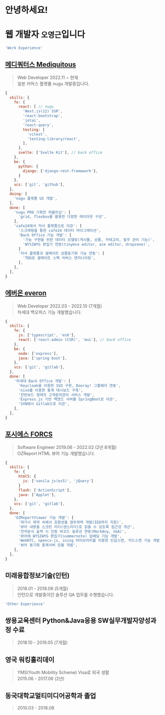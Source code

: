 # 안녕하세요!
# 웹 개발자 `오영근`입니다

```js
'Work Experience'
```

##  [메디쿼터스 Mediquitous](https://mediquitous.com/NUGU)
> Web Developer 2022.11 ~ 현재 \
> 일본 커머스 플랫폼 nugu 개발중입니다.

```js
{
  skills: {
    fe: {
      react: [ // nugu
        'Next.js(12) SSR',
        'react-bootstrap',
        'jotai',
        'react-query',
        testing: [
          'vitest',
          'testing-library/react',
        ],
      ],
      svelte: ['Svelte Kit'], // back office
    },
    be: {
      python: {
        django: ['django-rest-framework'],
      }
    },
    vcs: ['git', 'github'],
  },
  doing: [
    'nugu 플랫폼 UI 개발',
  ],
  done: [
    'nugu PRO 기획전 퍼블리싱': [
      'grid, flexbox를 활용한 다양한 레이아웃 구성',
    ],
    'cafe24에서 자사 플랫폼으로 이관': [
      '스크래핑을 통한 cafe24 데이터 마이그레이션',
      'Back Office 기능 개발': [
        '기능 구현을 위한 데이터 모델링(게시물, 상품, 카테고리, 발주 관리 기능)',
        'WYSIWYG 편집기 연동(tinymce editor, ace editor, dropzone)',
      ]
      '자사 플랫폼과 셀메이트 상품동기화 기능 연동': [
        'TDD로 셀메이트 스펙 리버스 엔지니어링',
      ],
    ],
  ],
}
```


## [에버온 everon](https://www.everon.co.kr/)
> Web Developer 2022.03 - 2022.10 (7개월) \
> 차세대 백오피스 기능 개발했습니다.

```js
{
  skills: {
    fe: {
      js: ['typescript', 'es6'],
      react: ['react-admin (CSR)', 'mui'], // back office
    },
    be: {
      node: ['express'],
      java: ['spring boot'],
    },
    vcs: ['git', 'gitlab'],
  },
  done: [
    '차세대 Back Office 개발': [
      'Keycloak을 이용한 SSO 구현, Dooray! 그룹웨어 연동',
      'nivo를 이용한 통계 대시보드 구축',
      '칸반보드 형태의 고객문의관리 서비스 개발',
      'Express.js 기반 백앤드 서버를 SpringBoot로 이관',
      'SVN에서 Gitlab으로 이관',
    ],
  ],
}
```

## [포시에스 FORCS](https://www.forcs.com/kr/)
> Software Engineer 2019.06 - 2022.02 (2년 8개월) \
> OZReport HTML 뷰어 기능 개발했습니다.

```js
{
  skills: {
    fe: {
      html5: {
        js: ['vanila js(es5)', 'jQuery']
      }
      flash: ['ActionScript'],
      java: ['Applet'],
    },
    vcs: ['git', 'gitlab'],
  },
  done: [
    'OZReportViewer 기능 개발': [
      '레거시 제약 속에서 호환성을 염두하며 개발(IE8까지 지원)',
      '뷰어 내용을 스크린 리더(센스리더)로 읽을 수 있도록 접근성 개선',
      '전자문서 출력 시 인증 바코드 솔루션 연동(MarkAny, SGA)',
      '뷰어에 WYSIWYG 편집기(summernote) 임배딩 기능 개발',
      'WebRTC, opencv-js, zxing 라이브러리를 이용한 인감스캔, 카드스캔 기능 개발',
      '뷰어 동기화 중계서버 모듈 개발',
    ],
  ],
}
```


## 미래융합정보기술(인턴)
> 2018.01 - 2018.06 (5개월) \
> 인턴으로 개발중이던 솔루션 QA 업무를 수행했습니다.


```js
'Other Experience' 
```

## 쌍용교육센터 Python&Java응용 SW실무개발자양성과정 수료
> 2018.10 - 2019.05 (7개월) 
 
  
## 영국 워킹홀리데이
> YMS(Youth Mobility Scheme) Visa로 외국 생활 \
> 2015.06 - 2017.06 (2년) 
 
 
## 동국대학교멀티미디어공학과 졸업
> 2010.03 - 2018.08 
